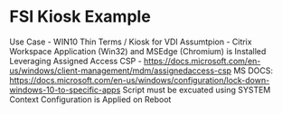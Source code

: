 # FSI Kiosk Example

Use Case - WIN10  Thin Terms / Kiosk for VDI
Assumtpion - Citrix Workspace Application (Win32) and MSEdge (Chromium) is Installed
Leveraging Assigned Access CSP - https://docs.microsoft.com/en-us/windows/client-management/mdm/assignedaccess-csp
MS DOCS: https://docs.microsoft.com/en-us/windows/configuration/lock-down-windows-10-to-specific-apps
Script must be excuated using SYSTEM Context
Configuration is Applied on Reboot
